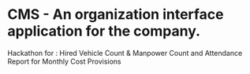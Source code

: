 # CMS - An organization interface application for the company.
Hackathon for : Hired Vehicle Count &amp; Manpower Count and Attendance Report for Monthly Cost Provisions

